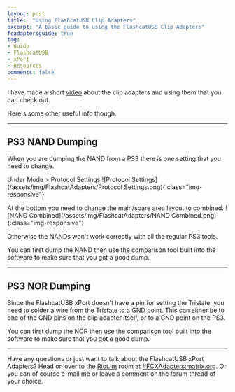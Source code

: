 ```yaml
---
layout: post
title:  "Using FlashcatUSB Clip Adapters"
excerpt: "A basic guide to using the FlashcatUSB Clip Adapters"
fcadaptersguide: true
tag:
- Guide
- FlashcatUSB
- xPort
- Resources
comments: false
---
```


I have made a short [video](https://youtu.be/0JLvI2vaAI8) about the clip adapters and using them that you can check out.

Here's some other useful info though.

---

## PS3 NAND Dumping

When you are dumping the NAND from a PS3 there is one setting that you need to change.

Under Mode > Protocol Settings
![Protocol Settings](/assets/img/FlashcatAdapters/Protocol Settings.png){:class="img-responsive"}

At the bottom you need to change the main/spare area layout to combined.
![NAND Combined](/assets/img/FlashcatAdapters/NAND Combined.png){:class="img-responsive"}

Otherwise the NANDs won't work correctly with all the regular PS3 tools.

You can first dump the NAND then use the comparison tool built into the software to make sure that you got a good dump.

---

## PS3 NOR Dumping

Since the FlashcatUSB xPort doesn't have a pin for setting the Tristate, you need to solder a wire from the Tristate to a GND point. This can either be to one of the GND pins on the clip adapter itself, or to a GND point on the PS3.

You can first dump the NOR then use the comparison tool built into the software to make sure that you got a good dump.

---

Have any questions or just want to talk about the FlashcatUSB xPort Adapters? Head on over to the [Riot.im](https://riot.im) room at [#FCXAdapters:matrix.org](https://riot.im/app/#/room/#FCXAdapters:matrix.org). Or you can of course e-mail me or leave a comment on the forum thread of your choice.
